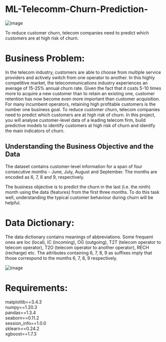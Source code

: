 # ML-Telecomm-Churn-Prediction-
![image](https://user-images.githubusercontent.com/8182816/232266830-31d6aea2-9b57-4d11-acb3-5f69fca94deb.png)

To reduce customer churn, telecom companies need to predict which customers are at high risk of churn.

# **Business Problem:**
In the telecom industry, customers are able to choose from multiple service providers and actively switch from one operator to another. In this highly competitive market, the telecommunications industry experiences an average of 15-25% annual churn rate. Given the fact that it costs 5-10 times more to acquire a new customer than to retain an existing one, customer retention has now become even more important than customer acquisition.
For many incumbent operators, retaining high profitable customers is the number one business goal. To reduce customer churn, telecom companies need to predict which customers are at high risk of churn. 
In this project, you will analyse customer-level data of a leading telecom firm, build predictive models to identify customers at high risk of churn and identify the main indicators of churn.

## **Understanding the Business Objective and the Data**

The dataset contains customer-level information for a span of four consecutive months - June, July, August and September. The months are encoded as 6, 7, 8 and 9, respectively.

The business objective is to predict the churn in the last (i.e. the ninth) month using the data (features) from the first three months. To do this task well, understanding the typical customer behaviour during churn will be helpful.

# **Data Dictionary:**

The data dictionary contains meanings of abbreviations. Some frequent ones are loc (local), IC (incoming), OG (outgoing), T2T (telecom operator to telecom operator), T2O (telecom operator to another operator), RECH (recharge) etc.
The attributes containing 6, 7, 8, 9 as suffixes imply that those correspond to the months 6, 7, 8, 9 respectively.

<!-- |Acronyms |   	Descriptions|
|MOBILE_NUMBER|	Customer phone number|
|CIRCLE_ID	|Telecom circle area to which the customer belongs to|
|LOC	|Local calls - within same telecom circle|
|STD	|STD calls - outside the calling circle|
|IC	|Incoming calls|
|OG|Outgoing calls|
|T2T	|Operator T to T, i.e. within same operator (mobile to mobile)
|T2M  |  	Operator T to other operator mobile
|T2O |   	Operator T to other operator fixed line
|T2F |   	Operator T to fixed lines of T
|T2C   | 	Operator T to it’s own call center
|ARPU   | 	Average revenue per user
|MOU   | 	Minutes of usage - voice calls
|AON  | 	Age on network - number of days the customer is using the operator T network
|ONNET  | 	All kind of calls within the same operator network
|OFFNET   | 	All kind of calls outside the operator T network
|ROAM	|Indicates that customer is in roaming zone during the call
|SPL  | 	Special calls
|ISD    |ISD calls
|RECH  |  	Recharge
|NUM   | 	Number
|AMT  |  	Amount in local currency
|MAX    	|Maximum
|DATA |   	Mobile internet
|3G  |  	3G network
|AV  |	Average
|VOL |   	Mobile internet usage volume (in MB)
|2G  |  	2G network
|PCK   | 	Prepaid service schemes called - PACKS
|NIGHT |   	Scheme to use during specific night hours only
|MONTHLY |   	Service schemes with validity equivalent to a month
|SACHET  | 	Service schemes with validity smaller than a month
|*.6    	|KPI for the month of June
|*.7    |	KPI for the month of July
|*.8    |	KPI for the month of August
|*.9   |	KPI for the month of September
|FB_USER	Service scheme to avail services of Facebook and similar social networking sites
|VBC    	Volume based cost - when no specific scheme is not purchased and paid as per usage -->
![image](https://user-images.githubusercontent.com/8182816/232224112-f83f7593-8ff2-4487-8b36-e310ebe25313.png)

# **Requirements:**

matplotlib==3.4.3<br>
numpy==1.20.3<br>
pandas==1.3.4<br>
seaborn==0.11.2<br>
session_info==1.0.0<br>
sklearn==0.24.2<br>
xgboost==1.7.3
